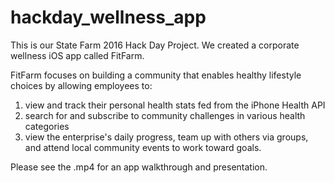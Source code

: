 # hackday_wellness_app

This is our State Farm 2016 Hack Day Project. We created a corporate wellness iOS app called FitFarm.

FitFarm focuses on building a community that enables healthy lifestyle choices by allowing employees to:

1) view and track their personal health stats fed from the iPhone Health API
2) search for and subscribe to community challenges in various health categories
3) view the enterprise's daily progress, team up with others via groups, and attend local community events to work toward goals.

Please see the .mp4 for an app walkthrough and presentation.
